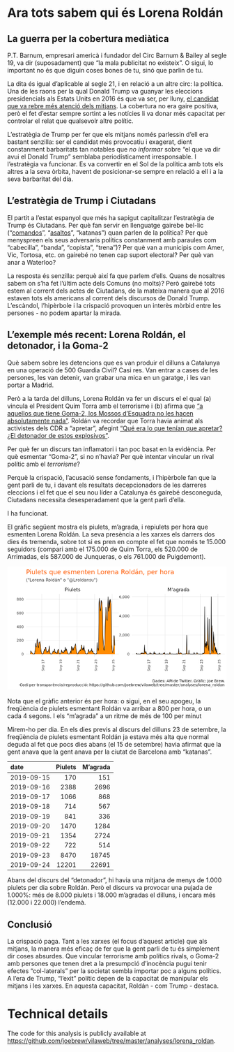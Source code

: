 Ara tots sabem qui és Lorena Roldán
================

## La guerra per la cobertura mediàtica

P.T. Barnum, empresari americà i fundador del Circ Barnum & Bailey al
segle 19, va dir (suposadament) que “la mala publicitat no existeix”. O
sigui, lo important no és que diguin coses bones de tu, sinó que parlin
de tu.

La dita és igual d’aplicable al segle 21, i en relació a un altre circ:
la política. Una de les raons per la qual Donald Trump va guanyar les
eleccions presidencials als Estats Units en 2016 és que va ser, per
lluny, [el candidat que va rebre més atenció dels
mitjans](https://cyber.harvard.edu/publications/2017/08/mediacloud). La
cobertura no era gaire positiva, però el fet d’estar sempre sortint a
les notícies li va donar més capacitat per controlar el relat que
qualsevolr altre polític.

L’estratègia de Trump per fer que els mitjans només parlessin d’ell era
bastant senzilla: ser el candidat més provocatiu i exagerat, dient
constanment barbaritats tan notables que *no informar* sobre “el que va
dir avui el Donald Trump” semblaba periodísticament irresponsable. I
l’estratègia va funcionar. Es va convertir en el Sol de la política
amb tots els altres a la seva òrbita, havent de posicionar-se sempre en
relació a ell i a la seva barbaritat del día.

## L’estratègia de Trump i Ciutadans

El partit a l’estat espanyol que més ha sapigut capitalitzar
l’estratègia de Trump és Ciutadans. Per què fan servir en llenguatge
gairebe bel-lic
(“[comandos](https://twitter.com/joethebrew/status/1071506668897341440)”,
“[asaltos](https://twitter.com/joethebrew/status/1047759926129557504)”,
“katanas”) quan parlen de la política? Per què menyspreen els seus
adversaris polítics constanment amb paraules com “cabecilla”, “banda”,
“copista”, “trena”)? Per què van a municipis com Amer, Vic, Tortosa,
etc. on gairebé no tenen cap suport electoral? Per què van anar a
Waterloo?

La resposta és senzilla: perquè així fa que parlem d’ells. Quans de
nosaltres sabem on s’ha fet l’últim acte dels Comuns (no molts)? Però
gairebé tots estem al corrent dels actes de Ciutadans, de la mateixa
manera que al 2016 estaven tots els americans al corrent dels discursos
de Donald Trump. L’escàndol, l’hipèrbole i la crispació provoquen un
interès mòrbid entre les persones - no podem apartar la mirada.

## L’exemple més recent: Lorena Roldán, el detonador, i la Goma-2

Què sabem sobre les detencions que es van produir el dilluns a Catalunya
en una operació de 500 Guardia Civil? Casi res. Van entrar a cases de
les persones, les van detenir, van grabar una mica en un garatge, i les
van portar a Madrid.

Però a la tarda del dilluns, Lorena Roldán va fer un discurs el el qual
(a) vincula el President Quim Torra amb el terrorisme i (b) afirma que
[“a aquellos que tiene Goma-2, los Mossos d’Esquadra no les hacen
absolutamente
nada”](https://twitter.com/Mr_floG/status/1176104800997564416). Roldán
va recordar que Torra havia animat als activistes dels CDR a “apretar”,
afegint [“Qué era lo que tenían que apretar? ¿El detonador de estos
explosivos”](https://www.eldiario.es/politica/MINUTO-POLITICO-Errejon-Madrid-precampana_13_945385453_32867.html).

Per què fer un discurs tan inflamatori i tan poc basat en la evidència.
Per què esmentar “Goma-2”, si no n’havia? Per què intentar vincular un
rival polític amb el *terrorisme*?

Perquè la crispació, l’acusació sense fondaments, i l’hipèrbole fan que
la gent parli de tu, i davant els resultats decepcionadors de les
darreres eleccions i el fet que el seu nou líder a Catalunya és gairebé
desconeguda, Ciutadans necessita desesperadament que la gent parli
d’ella.

I ha funcionat.

El gràfic següent mostra els piulets, m’agrada, i repiulets per hora que
esmenten Lorena Roldán. La seva presència a les xarxes els darrers dos
dies és tremenda, sobre tot si es pren en compte el fet que només te
15.000 seguidors (compari amb el 175.000 de Quim Torra, els 520.000 de
Arrimadas, els 587.000 de Junqueras, o els 761.000 de Puigdemont).

![](figures/unnamed-chunk-2-1.png)<!-- -->

Nota que el gràfic anterior és per hora: o sigui, en el seu apogeu, la
freqüència de piulets esmentant Roldán va arribar a 800 per hora, o un
cada 4 segons. I els “m’agrada” a un ritme de més de 100 per minut

Mirem-ho per dia. En els dies previs al discurs del dilluns 23 de
setembre, la freqüència de piulets esmentant Roldán ja estava més alta
que normal deguda al fet que pocs dies abans (el 15 de setembre) havia
afirmat que la gent anava que la gent anava per la ciutat de Barcelona
amb “katanas”.

| date       | Piulets | M’agrada |
| :--------- | ------: | -------: |
| 2019-09-15 |     170 |      151 |
| 2019-09-16 |    2388 |     2696 |
| 2019-09-17 |    1066 |      868 |
| 2019-09-18 |     714 |      567 |
| 2019-09-19 |     841 |      336 |
| 2019-09-20 |    1470 |     1284 |
| 2019-09-21 |    1354 |     2724 |
| 2019-09-22 |     722 |      514 |
| 2019-09-23 |    8470 |    18745 |
| 2019-09-24 |   12201 |    22691 |

Abans del discurs del “detonador”, hi havia una mitjana de menys de
1.000 piulets per dia sobre Roldán. Però el discurs va provocar una
pujada de 1.000%: més de 8.000 piulets i 18.000 m’agradas el dilluns, i
encara més (12.000 i 22.000) l’endemà.

## Conclusió

La crispació paga. Tant a les xarxes (el focus d’aquest article) que als
mitjans, la manera més eficaç de fer que la gent parli de tu és
simplement dir coses absurdes. Que vincular terrorisme amb polítics
rivals, o Goma-2 amb persones que tenen dret a la presumpció d’inocència
pugui tenir efectes “col-laterals” per la societat sembla importar poc a
alguns polítics. A l’era de Trump, “l’exit” polític depen de la
capacitat de manipular els mitjans i les xarxes. En aquesta capacitat,
Roldán - com Trump - destaca.

# Technical details

The code for this analysis is publicly available at
<https://github.com/joebrew/vilaweb/tree/master/analyses/lorena_roldan>.
